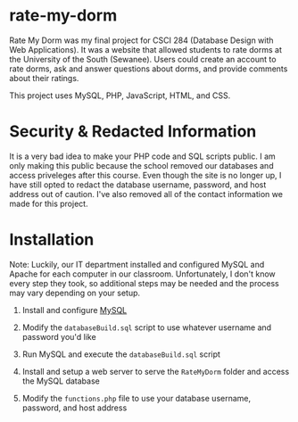 # rate-my-dorm
Rate My Dorm was my final project for CSCI 284 (Database Design with Web Applications). It was a website that allowed students to rate dorms at the University of the South (Sewanee). Users could create an account to rate dorms, ask and answer questions about dorms, and provide comments about their ratings.

This project uses MySQL, PHP, JavaScript, HTML, and CSS.

# Security & Redacted Information
It is a very bad idea to make your PHP code and SQL scripts public. I am only making this public because the school removed our databases and access priveleges after this course. Even though the site is no longer up, I have still opted to redact the database username, password, and host address out of caution. I've also removed all of the contact information we made for this project.

# Installation
Note: Luckily, our IT department installed and configured MySQL and Apache for each computer in our classroom. Unfortunately, I don't know every step they took, so additional steps may be needed and the process may vary depending on your setup.

1. Install and configure [MySQL](https://www.mysql.com/)

2. Modify the `databaseBuild.sql` script to use whatever username and password you'd like

3. Run MySQL and execute the `databaseBuild.sql` script

4. Install and setup a web server to serve the `RateMyDorm` folder and access the MySQL database

5. Modify the `functions.php` file to use your database username, password, and host address
